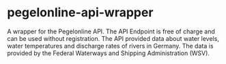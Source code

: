 # pegelonline-api-wrapper
A wrapper for the Pegelonline API. The API Endpoint is free of charge and can be used without registration. The API provided data about water levels, water temperatures and discharge rates of rivers in Germany. The data is provided by the Federal Waterways and Shipping Administration (WSV).

